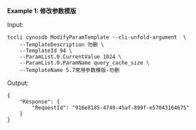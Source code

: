 **Example 1: 修改参数模版**



Input: 

```
tccli cynosdb ModifyParamTemplate --cli-unfold-argument  \
    --TemplateDescription 勿删 \
    --TemplateId 94 \
    --ParamList.0.CurrentValue 1024 \
    --ParamList.0.ParamName query_cache_size \
    --TemplateName 5.7常用参数模版-勿删
```

Output: 
```
{
    "Response": {
        "RequestId": "916e8185-4749-45af-899f-e57043164675"
    }
}
```

